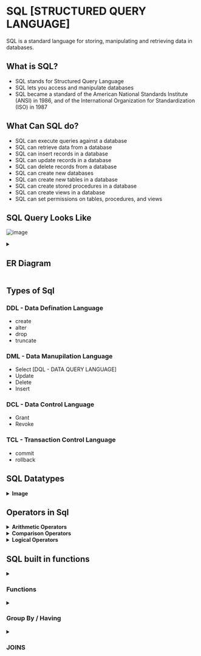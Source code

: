 
# SQL [STRUCTURED QUERY LANGUAGE]

SQL is a standard language for storing, manipulating and retrieving data in databases.

## What is SQL?
- SQL stands for Structured Query Language
- SQL lets you access and manipulate databases
- SQL became a standard of the American National Standards Institute (ANSI) in 1986, and of the International Organization for Standardization (ISO) in 1987

## What Can SQL do?
- SQL can execute queries against a database
- SQL can retrieve data from a database
- SQL can insert records in a database
- SQL can update records in a database
- SQL can delete records from a database
- SQL can create new databases
- SQL can create new tables in a database
- SQL can create stored procedures in a database
- SQL can create views in a database
- SQL can set permissions on tables, procedures, and views

## SQL Query Looks Like
 
![image](https://user-images.githubusercontent.com/80267318/204763077-68928869-8128-4d64-bbf5-4ed9817f9f8e.png)

<details>
 <summary><h2>ER Diagram</h2></summary><br>
 
## ER Diagram
An Entity Relationship Diagram is a diagram that represents relationships among entities in a database. It is commonly known as an ER Diagram.

## What is an ER Model?
 
An Entity-Relationship Model represents the structure of the database with the help of a diagram. ER Modelling is a systematic process to design a database as it would require you to analyze all data requirements before implementing your database.

## Symbols Used in ER Diagrams
- Rectangles: This Entity Relationship Diagram symbol represents entity types
- Ellipses: This symbol represents attributes
- Diamonds: This symbol represents relationship types
- Lines: It links attributes to entity types and entity types with other relationship types
- Primary key: Here, it underlines the attributes 
- Double Ellipses: Represents multi-valued attributes


 ### Components of ER Diagram
You base an ER Diagram on three basic concepts:

![image](https://user-images.githubusercontent.com/80267318/204767802-a6bbeca7-7367-45c6-9632-9bceb1136c46.png)

 #### Entities
 <details>
 <summary><b> An entity can be either a living or non-living component.</b></summary><br>

![image](https://user-images.githubusercontent.com/80267318/204769508-7fd77101-3bc7-488e-bd23-5e6aad504737.png)

- Weak Entity => An entity that makes reliance over another entity is called a weak entity

![image](https://user-images.githubusercontent.com/80267318/204769770-4c696309-3c18-4188-8e95-cc5e512f34f4.png)
 </details
 


#### Attributes
 
 <details>
 <summary><b>An attribute exhibits the properties of an entity.</b></summary><br>
 
- Key Attribute => Key attribute uniquely identifies an entity from an entity set. It underlines the text of a key attribute.

![image](https://user-images.githubusercontent.com/80267318/204770087-ffa276a7-3e50-41f9-98e4-6f135e044199.png)

- Composite Attribute => An attribute that is composed of several other attributes is known as a composite attribute.

![image](https://user-images.githubusercontent.com/80267318/204770241-30994b89-3e6b-49d5-8e58-2642428ade8e.png)

- Multivalued Attribute => Some attributes can possess over one value, those attributes are called multivalued attributes.

![image](https://user-images.githubusercontent.com/80267318/204770436-8626c951-4474-4a48-81a6-1f4a3e308609.png)

- Derived Attribute => An attribute that can be derived from other attributes of the entity is known as a derived attribute.

![image](https://user-images.githubusercontent.com/80267318/204770552-730e7206-a005-4e2b-b0f6-8aad7d39609d.png)

</details>

#### Relationships

 <details>
 <summary><b>There are 4 types of relationship they are </b></summary><br>

- One-to-One Relationships

![image](https://user-images.githubusercontent.com/80267318/204770991-763da9ee-ba4b-41d7-a713-6fe4e4323290.png)

- One-to-Many Relationships

![image](https://user-images.githubusercontent.com/80267318/204770683-acf089dd-edfc-4dc8-b2f4-ec5bd52de838.png)

- Many-to-One Relationships

![image](https://user-images.githubusercontent.com/80267318/204770738-c47d2079-8092-460c-9400-7d0336fb3755.png)

- Many-to-Many Relationships

![image](https://user-images.githubusercontent.com/80267318/204770783-1c9cec05-f695-4705-ae9b-30c0cbaf29a8.png)

</details>

 </details>

## Types of Sql 

### DDL - Data Defination Language
- create
- alter
- drop
- truncate

### DML - Data Manupilation Language
 - Select [DQL - DATA QUERY LANGUAGE] 
 - Update
 - Delete
 - Insert
 
 ### DCL - Data Control Language
  - Grant
  - Revoke
  
 ### TCL - Transaction Control Language
  - commit
  - rollback
  
## SQL Datatypes

<details>
<summary><b>Image</b></summary><br>

![image](https://user-images.githubusercontent.com/80267318/204773960-369b5193-5193-4390-9f44-8c03e53f0a19.png)

</details>

## Operators in Sql 
 
<details>
 <summary><b> Arithmetic Operators</b></summary><br>
<ul>
 <li>[+]</li> 
 <li>[-]</li>
 <li>[/]</li> 
 <li>[*]</li> 
 <li>[%}</li>
</ul>
 </details>
 
<details>
 <summary><b> Comparison Operators </b></summary><br>
 <ul>
 <li><, <=</li> 
 <li> >, >=</li>
 <li> =, !=</li> 
 <li>!<, !></li> 
</ul>
 </details>
  
<details>
 <summary><b> Logical Operators</b></summary><br>
 <ul>
 <li>Any</li> 
 <li>All</li>
 <li>And</li> 
 <li>OR/IN </li> 
 <li>Between</li>
 <li>Exists</li>
  <li>Not</li>
</ul>

 </details>
 
 ## SQL built in functions 
<details>
 <summary><h3> Functions </h3></summary><br>
 <details>
 <summary><b>Show Databases </b></summary><br>
 
 This is used for listing all present databases.
 
  #### Syntax => 
  ```sql 
     show databases;
  ```
</details>

 <details>
 <summary><b>use [db_name]  </b></summary><br>
 
This command is used for selecting the database for futher operations
 
 #### Syntax =>
  ```sql
  // let db name = employee
  use Employee
  ````
 </details>

<details>
 <summary><b> show tables  </b></summary><br>
  
  this command is used for listing all the tables present in a database 
  
  #### Syntax =>
  ```sql
  // let db name = employee
  use Employee
  show TABLES:
 ```
</details>
  
<details>
 <summary><b> Describe [table name] </b></summary><br> 
 
 this command is used for getting the structure/schema of table present in a database
 
 #### Syntax =>
  ```sql
  // let db name = employee and table name => emp_data
  use Employee
  describe emp_data;
  ```
  </details>
 
<details>
 <summary><b> Distinct  </b></summary><br>
 
 this keyword is used for fetch unique data of the selected attribute
 
 #### Syntax =>
  ```sql
  // let db name = employee
  use Employee
 
 SELECT DISTINCT <attribute name> FROM <table name>;
 
 // example
  SELECT DISTINCT city FROM emp_data;
  ```
   </details>
 
<details>
 <summary><b> count()  </b></summary><br>
 
 this function is used for getting the total count of the row from  selected attribute
 
 #### Syntax =>
  ```sql
  // let db name = employee
  use Employee
 
 SELECT COUNT(<attribute name>) FROM <table name>;
 
 // example
  SELECT COUNT(name) FROM emp_data;
  ```
  </details>
  
<details>
 <summary><b> AS </b></summary><br>
 
 SQL aliases are used to give a table, or a column in a table, a temporary name.
 
 #### Syntax =>
  ```sql
  // let db name = employee
  use Employee
 
 SELECT COUNT(<attribute name>) AS <temp_name> FROM <table name>;
 
 // example
  SELECT COUNT(name) AS total_name FROM emp_data;
  ```
  </details>
 
<details>
 <summary><b> SUM()</b></summary><br>
 
 The SUM() function returns the total sum of a numeric column. 
 
 #### Syntax =>
  ```sql
  // let db name = employee
  use Employee
 
 SELECT SUM(<attribute name>) AS <temp_name> FROM <table name>;
 
 // example
  SELECT SUM(salary) AS totalSalary FROM emp_data;
  ```
  </details>
  
 <details>
 <summary><b> AVG() </b></summary><br>
 
 The AVG() function returns the avrage of a numeric column. 
 
 #### Syntax =>
  ```sql
  // let db name = employee
  use Employee
 
 SELECT AVG(<attribute name>) AS <temp_name> FROM <table name>;
 
 // example
  SELECT AVG(salary) AS avgsalary FROM emp_data;
  ```
   </details>
   
<details>
 <summary><b> WHERE CLAUSE </b></summary><br>
 
 The Where Clause is used for applying conditions in a query.
 
 #### Syntax =>
  ```sql
  // let db name = employee
  use Employee
 
 SELECT * FROM <Table Name> WHERE <condition>;
 
 // example
 1. SELECT * FROM emp_data WHERE age>22;
 
 2. SELECT Name, Gender, City FROM emp_data WHERE Gender = 'F';
  ```
  
  </details>
 
<details>
 <summary><b> OR/IN </b></summary><br>
 
 The OR operator displays a record if any of the conditions separated by OR is TRUE. The IN operator allows you to specify multiple values in a WHERE claus
 
 example - 
 ```sql 
 // Both work as same
   SELECT Name, Gender, City FROM emp_data WHERE city = 'indore' OR city='pune';
 
   SELECT Name, Gender, City FROM emp_data WHERE city IN ('indore', 'pune');
 ```
  </details>
 
<details>
 <summary><b> Between </b></summary><br>
 
 The BETWEEN operator selects values within a given range. The values can be numbers, text, or dates. The BETWEEN operator is inclusive: begin and end values are included. 
 
 example - 
 ```sql 
 SELECT * FROM emp_data WHERE doj BETWEEN '2001-01-01' AND '2010-01-01';
 ```
  </details>
 
<details>
 <summary><b> AND </b></summary><br>
 
 The AND operator displays a record if all the conditions separated by AND are TRUE.
 
 example - 
 ```sql 
 SELECT * FROM emp_data WHERE age>23 AND gender='M';
 ```
  </details>
  
 <details>
 <summary><b> NOT </b></summary><br>
 
 The NOT operator displays a record if the condition(s) is NOT TRUE.
 
 example - 
 ```sql 
 SELECT name, age, salary FROM emp_data WHERE NOT city = 'indore';
 ```
 
  </details>
 
<details>
 <summary><b> Combine Query of AND,OR and NOT </b></summary><br>
 
example - 
```sql
 SELECT name, age, salary , city FROM emp_data WHERE Not city='Mumbai' AND ( city = 'Banglore' OR city ='ujjain');
```
  </details>
  
<details>
 <summary><b> Order By  </b></summary><br>

The ORDER BY keyword is used to sort the result-set in ascending or descending order.The ORDER BY keyword sorts the records in ascending order by default. To sort the records in descending order, use the DESC keyword.

example - 
 ```sql 
 //ascending order
 SELECT * FROM emp_data  WHERE age>23 AND gender='M' ORDER BY salary ASC;
 
 //descending order
SELECT * FROM emp_data  WHERE age>23 AND gender='M' ORDER BY salary DESC;
 ```
 
  </details>
  
  
  <details>
 <summary><b> MIN/MAX  </b></summary><br>

The MIN() function returns the smallest value of the selected column.
The MAX() function returns the largest value of the selected column.

example - 
 ```sql 
 //min
 SELECT name, MIN(age) as min_age from emp_data;
 
 SELECT name, age as min_age from emp_data WHERE age = (SELECT MIN(age) from emp_data);

 //max
SELECT name, MAX(age) as max_age from emp_data;

SELECT name, age as max_age from emp_data WHERE age = (SELECT MAX(age) from emp_data);
 ```
 
  </details>
  
  
   <details>
 <summary><b> Repeat  </b></summary><br>
 
 it is used for repeation.

example - 
 ```sql 
 //syntax
  SELECT REPEAT(<repeat_name>, how many times you want to repeat) as repeated_name;
 
 SELECT REPEAT("aman", 10) as repeated_name;
 ```
 
  </details>
  
  
<details>
 <summary><b> Date  </b></summary><br>

<details>
 <summary><b> curDate() / CURRENT_DATE </b></summary><br>
 
 this is used for getting the current date.
 
example - 
 ```sql 
 //syntax
SELECT CURRENT_DATE as date;

SELECT curDate() as date;
 ```
  </details>
  
  <details>
 <summary><b> curTime() / CURRENT_TIME </b></summary><br>
 
 this is used for getting the current Time.
 
example - 
 ```sql 
 //syntax
SELECT CURRENT_TIME as date;

SELECT curTime() as date;
 ```
  </details>
  
  <details>
 <summary><b> now() / CURRENT_TIMESTAMP </b></summary><br>
 
 this is used for getting the current date and time.
 
example - 
 ```sql 
 //syntax
SELECT CURRENT_TIMESTAMP as date;

SELECT now() as date;
 ```
  </details>
 
  </details>
  
  <details>
 <summary><b> Math Operation  </b></summary><br>

example - 
 ```sql 
 // addition
 SELECT (10+80) AS Addition;
 
 //subtraction
SELECT (10-80) AS Subtraction;

//divide
SELECT (80/10) AS division;

//mutiply
SELECT (10*80) AS Multiplication;

 ```
  </details>
 

### Strings Function
  
<details><summary><b>upper()/ucase()</b></summary><br> 
 Convert words into uppercase
 
 ```sql 
 
      SELECT UPPER("aman pandagre") as adminName;
      SELECT UCASE("aman pandagre") as adminName;
 
 ```
 
 </details>
<details><summary><b>lower()/lcase()</b></summary><br>
   Convert words into lowercase
 
 ```sql 
 
       SELECT LOWER("AMAN PANDAGRE") as adminName;
       SELECT LCASE("AMAN PANDAGRE") as adminName;
 
 ```
 
</details>
<details><summary><b>character_length()/char_length()</b></summary><br>
     Returns length of chracter
 
 ```sql 
 
      SELECT CHARACTER_LENGTH("AMAN PANDAGRE") as adminName;
      SELECT CHAR_LENGTH("AMAN PANDAGRE") as adminName;
 
 ```
 
 </details>
<details><summary><b>concat()</b></summary><br>
    
      Concat the two strings
 
 ```sql 
 
     SELECT CONCAT("AM", "AN") as adminName;
 
 ```
 
</details>
<details><summary><b>reverse()</b></summary><br>
    
  REVERSE the strings
 
 ```sql 
 
     SELECT REVERSE("AMAN PANDAGRE") as adminName;
 
 ```
 
 </details>
<details><summary><b>length()</b></summary><br>

  Return the length of String
 
 ```sql 
 
     SELECT LENGTH("I just grind it..") as Len;
 
 ```
 
</details>
<details><summary><b>ltrim()/rtrim()/trim </b></summary><br>

   ltrim means left trim its trims the left side of String.<br>
   rtrim means right trim its trims the right side of String.<br>
   trim  its trims the left and right both side of String
 
 ```sql 

 //ltrim
    SELECT LTRIM("         I just grind it..") as Len;
//rtrim
    SELECT RTRIM("         I just grind it..           ") as Len;
//trim
    SELECT TRIM("         I just grind it..           ") as Len;
 
 ```
 
</details>
<details><summary><b>position()</b></summary><br>
    
      Return the position of String
 
 ```sql 
 
     SELECT POSITION("21" IN "aman PANDAGRE21");
 
 ```
  </details>
 </details>

 <details>
  <summary><h3>Group By / Having</h3></summary><br>
  
 The GROUP BY statement groups rows that have the same values into summary rows, like "find the number of customers in each country".

The GROUP BY statement is often used with aggregate functions (COUNT(), MAX(), MIN(), SUM(), AVG()) to group the result-set by one or more columns.
  
  AND
  
 The HAVING clause was added to SQL because the WHERE keyword cannot be used with aggregate functions.
 
 ```sql
  
    use sql_learn;
  
  //Group By
  
    // get each departmant average age and total salary
    SELECT dept, ROUND(AVG(age)) AS avg_age, SUM(salary) AS sly FROM employees GROUP BY dept;
    
    //select how many employees work on each city
    SELECT COUNT(Emp_Id) AS total_Emp , city FROM employees GROUP BY city ORDER BY COUNT(Emp_Id) DESC;
  
    //select how many employees join on each year
    SELECT YEAR(doj) as year, COUNT(Emp_Id) as total_emp_join FROM employees GROUP BY YEAR(doj) ORDER BY YEAR(doj) DESC;
  
    SELECT product_id, SUM(sell_price * quantity) AS revenue FROM sales GROUP BY product_id;

  //Having
  
      // return the group of department whose average salary is greater then 75000
      SELECT dept, AVG(salary) AS avg_salary FROM employees GROUP BY dept HAVING AVG(salary) > 75000;
  
      // return the group of city whose total salary is greater then 200000
      SELECT city, SUM(salary) AS total_salary FROM employees GROUP BY city HAVING SUM(salary) > 200000;
  
      // return the group of department whose total employees is greater then 2
      SELECT dept, COUNT(*) AS total_emp FROM employees GROUP BY dept HAVING COUNT(*) > 2;
  
      // return the group of department whose total employees is greater then 2 and they not belong to houston city
      SELECT dept, COUNT(*) AS total_emp FROM employees WHERE city != "Houston" GROUP BY dept HAVING COUNT(*) > 2;
  
      // return the group of department whose average salary is greater then 75000 
     // using aggrigate function in having clause that is not used in select
      SELECT dept, COUNT(*) AS total_emp FROM employees GROUP BY dept HAVING AVG(salary) > 75000;
   
  ```
  
 </details>
 
<details>
  <summary><h3> JOINS </h3></summary><br>
   
   A JOIN clause is used to combine rows from two or more tables, based on a related column between them.
   We can join more than one tables 
   there are Five types of joins - 
   
   <ul>
    <li>Inner Join</li>
    <li>Right Join</li>
    <li>Left Join</li>
    <li>Full Join</li>
    <li>Self Join</li>
   </ul>
   
 <details><summary><h5>Inner Join</h5></summary>
   
   The INNER JOIN keyword selects records that have matching values in both tables.
   Note: The INNER JOIN keyword selects all rows from both tables as long as there is a match between the columns. If     there are records in the "table1" table that do not have matches in "table2", these orders will not be shown!

   ![image](https://user-images.githubusercontent.com/80267318/206286434-a2bc37c4-f152-49c0-9755-07b7dedda24b.png)

   ```sql
     
   //Syntax 
   
    SELECT column_name(s)
    FROM table1
    INNER JOIN table2
    ON table1.column_name = table2.column_name;
   
   //example
   
   ```
    
 </details>
   
   
 <details><summary><h5>Right Join</h5></summary>
   
  The RIGHT JOIN keyword returns all records from the right table (table2), and the matching records from the left     table (table1). The result is 0 records from the left side, if there is no match.
     
   ![image](https://user-images.githubusercontent.com/80267318/206287406-8560bf45-27cf-43cd-a0db-591f2429f148.png)

     Note: The RIGHT JOIN keyword returns all records from the right table (table2), even if there are no matches           in the left table (table1).<br>
      In some databases RIGHT JOIN is called RIGHT OUTER JOIN.
     
   ```sql
     
   //Syntax 
   
    SELECT column_name(s)
    FROM table1
    RIGHT JOIN table2
    ON table1.column_name = table2.column_name;
   
   //example
   
   ```
    
 </details>
   
   
 <details><summary><h5>Left Join</h5></summary>
   
   The LEFT JOIN keyword returns all records from the left table (table1), and the matching records from the right      table (table2). The result is 0 records from the right side, if there is no match.
   Note: The LEFT JOIN keyword returns all records from the left table (Customers), even if there are no matches in      the right table (Orders).<br>
   In some databases LEFT JOIN is called LEFT OUTER JOIN.

   ![image](https://user-images.githubusercontent.com/80267318/206287983-af44dc67-a879-4280-b15f-f4ac0c2968ec.png)

   ```sql
     
   //Syntax 
   
     SELECT column_name(s)
     FROM table1
     LEFT JOIN table2
     ON table1.column_name = table2.column_name;
   
   //example
   
   ```
    
 </details>
   
 <details><summary><h5>Full Join</h5></summary>
   
   The FULL OUTER JOIN keyword returns all records when there is a match in left (table1) or right (table2) table        records. FULL OUTER JOIN and FULL JOIN are the same.
   Note: The FULL OUTER JOIN keyword returns all matching records from both tables whether the other table matches or    not. So, if there are rows in "Customers" that do not have matches in "Orders", or if there are rows in "Orders"      that do not have matches in "Customers", those rows will be listed as well.<br>
   FULL OUTER JOIN can potentially return very large result-sets!

   ![image](https://user-images.githubusercontent.com/80267318/206288426-f93fcd0a-b6cc-4deb-b00a-c8de33a1a37c.png)
     
   ```sql
     
   //Syntax 
   
    SELECT column_name(s)
    FROM table1
    FULL OUTER JOIN table2
    ON table1.column_name = table2.column_name
    WHERE condition;
   
   //example
   
   ```
    
 </details>
   
 <details><summary><h5>Self Join</h5></summary>
   
   A self join is a regular join, but the table is joined with itself.

   ```sql
     
   //Syntax 
   
    SELECT column_name(s)
    FROM table1 T1, table1 T2
    WHERE condition;
   
   //example
   
   ```
    
 </details>
    
</details
